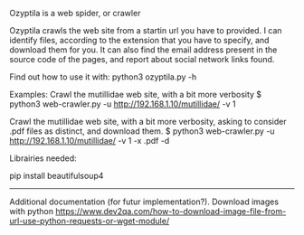 Ozyptila is a web spider, or crawler

Ozyptila crawls the web site from a startin url you have to provided.
I can identify files, according to the extension that you have to specify, 
and download them for you. 
It can also find the email address present in the source code of the pages, 
and report about social network links found.


Find out how to use it with:
python3 ozyptila.py -h

Examples:
Crawl the mutillidae web site, with a bit more verbosity
$ python3 web-crawler.py -u http://192.168.1.10/mutillidae/ -v 1

Crawl the mutillidae web site, with a bit more verbosity, asking to consider
.pdf files as distinct, and download them.
$ python3 web-crawler.py -u http://192.168.1.10/mutillidae/ -v 1 -x .pdf -d


Librairies needed:

pip install beautifulsoup4


************************************************************************
Additional documentation (for futur implementation?).
Download images with python
https://www.dev2qa.com/how-to-download-image-file-from-url-use-python-requests-or-wget-module/

